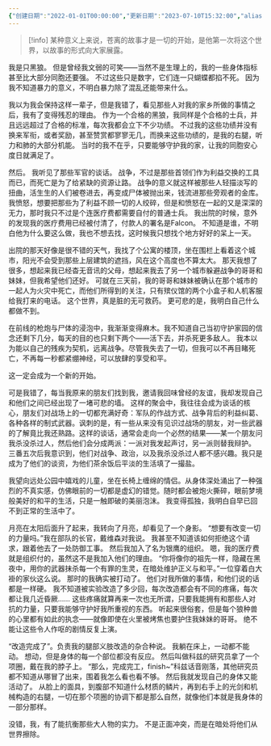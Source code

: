```yaml
---
{"创建日期":"2022-01-01T00:00:00","更新日期":"2023-07-10T15:32:00","aliases":["苍离的故事"],"tags":["苍离"],"author":"morihiko & 苍离","dg-publish":true,"permalink":"/01-主线故事/旧故事-零/","dgPassFrontmatter":true,"noteIcon":"","created":"2024-11-24T10:49:27.653+08:00","updated":"2024-11-24T10:49:18.000+08:00"}
---
```



> [!info]
> 某种意义上来说，苍离的故事才是一切的开始，是他第一次将这个世界，以故事的形式向大家展露。

我是只黑狼。
但是曾经我文弱的可笑——当然不是生理上的，我的一些身体指标甚至比大部分同胞还要强。
不过这些只是数字，它们连一只蝴蝶都掐不死。
因为我不知道暴力的意义，不明白暴力除了混乱还能带来什么。

我以为我会保持这样一辈子，但是我错了，看见那些人对我的家乡所做的事情之后，我有了变得残忍的理由。
作为一个合格的黑狼，我同样是个合格的士兵，并且远远超过了合格的标准，每次我都会立下不少功绩。
不过我的这些功绩并没有换来军衔，或者奖励，甚至赞赏都寥寥无几，而换来这些功绩的，是我的右腿，听力和肺的大部分机能。
当时的我不在乎，只要能够守护我的家，让我的同胞安心度日就满足了。

然后。
我听见了那些军官的谈话。
战争，不过是那些首领们作为利益交换的工具而已，而死亡是为了给紧缺的资源让路。
战争的意义就这样被那些人轻描淡写的扭曲，活生生的人们被卷进去，再变成尸体被抛出来，钱流进那些旁观者的金库。
我愤怒，想要把那些为了利益不顾一切的人绞碎，但是和愤怒在一起的又是深深的无力，那时我只不过是个连医疗费都需要自付的普通士兵。
我出院的时候，意外的发现我的医疗费用已经被付清了，付款人的署名是Falcon。
不知道是谁，不明白他为什么要这么做，我也不想去找，这时候我只想找个地方好好的呆上一天。

出院的那天好像是很不错的天气，我找了个公寓的楼顶，坐在围栏上看着这个城市，阳光不会受到那些上层建筑的遮挡，风在这个高度也不算太大。
那天我想了很多，想起来我已经杳无音讯的父母，想起来我去了另一个城市躲避战争的哥哥和妹妹，但我希望他们还好。
可就在三天前，我的哥哥和妹妹被确认在那个城市的一起人为火灾中死亡，而他们所得到的关注，只有殡仪馆的两个小盒子和人机客服给我打来的电话。
这个世界，真是脏的无可救药。
更可悲的是，我明白自己什么都做不到。

在前线的枪炮与尸体的浸泡中，我渐渐变得麻木。我不知道自己当初守护家园的信念还剩下几分，每天的目的也只剩下两个——活下去，并杀死更多敌人。
我本以为能以自己的残疾为契机，远离战争。尽管我失去了一切，但我可以不再目睹死亡，不再每一秒都紧绷神经，可以放肆的享受和平。

这一定会成为一个新的开始。

可是我错了，每当我原来的朋友们找到我，邀请我回味曾经的友谊，我却发现自己和他们之间已经出现了一堵可悲的墙。
这样的聚会中，我往往会成为谈话的核心，朋友们对战场上的一切都充满好奇：军队的作战方式、战争背后的利益纠葛、各种各样的制式武器。讽刺的是，有一些从来没有见识过战场的朋友，对一些武器的了解竟比我还熟路。这样的谈话，通常会走向一个必然的结果——某一个朋友问我杀没杀过人，然后他们会分成两派：一派对我发起声讨，另一派则替我辩护。
三番五次后我意识到，他们对战争、政治，以及我杀没杀过人都不感兴趣。我只是成为了他们的谈资，为他们茶余饭后平淡的生活填了一撮盐。

我望向远处公园中嬉戏的儿童，坐在长椅上缠绵的情侣。从身体深处涌出了一种强烈的不真实感，仿佛眼前的一切都是虚幻的错觉。随时都会被炮火撕碎，眼前梦境般美好的和平的生活，只是一触即破的美丽泡沫。
我变得孤独，我明白自早已回不到正常的生活中了。

月亮在太阳后面升了起来，我转向了月亮，却看见了一个身影。
“想要有改变一切的力量吗。”我在部队的长官，戴维森对我说。
我甚至不知道该如何拒绝这个请求，跟着他去了一处防御工事。
然后我加入了名为银鹰的组织。
嗯，我的医疗费就是组织付的，虽然这不是我加入他们的理由。
“你将像你的祖先一样，隐藏在黑夜中，用你的武器抹杀每一个有罪的生灵，在暗处维护正义与和平。”一位穿着白大褂的家伙这么说。
那时的我确实被打动了。
他们对我所做的事情，和他们说的话都是一样硬。
我不知道被实验改造了多少回，每次改造都会有不同的疼痛，每次都让我几近昏厥……
这些疼痛就算再来一次也无所谓，只要我能拥有和那些人对抗的力量，只要我能够守护好我所重视的东西。
听起来很俗套，但是每个狼种兽的心里都有如此的执念——就像即使在火里被烤焦也要护住我妹妹的哥哥。
绝不能让这些令人作呕的剧情反复上演。

“改造完成了”。负责我的腿部义肢改造的杂合种说。
我躺在床上，一动都不能动。
想动，但是身体的每一个部位都没有反应。
然后叫做科兹的研究员拿了一个项圈，戴在我的脖子上。
“那么，完成完工，finish~”科兹话音刚落，其他研究员都不知道从哪冒了出来，围着我怎么看也看不够。
然后我就发现自己的身体又能活动了。
从脸上的面具，到腹部不知道什么材质的鳞片，再到右手上的光剑和机械构造的右腿，一切在那个项圈的协调下都是那么自然，就像他们本就是我身体的一部分那样。

没错，我，有了能抗衡那些大人物的实力。
不是正面冲突，而是在暗处将他们从世界擦除。